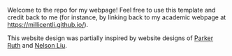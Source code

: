 Welcome to the repo for my webpage!
Feel free to use this template and credit back to me (for instance, by linking back to my academic webpage at https://millicentli.github.io/).

This website design was partially inspired by website designs of [Parker Ruth](https://parkersruth.com/) and [Nelson Liu](https://cs.stanford.edu/~nfliu/).
